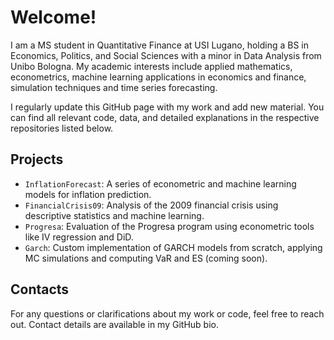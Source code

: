 # Welcome!

I am a MS student in Quantitative Finance at USI Lugano, holding a BS in Economics, Politics, and Social Sciences with a minor in Data Analysis from Unibo Bologna. My academic interests include applied mathematics, econometrics, machine learning applications in economics and finance, simulation techniques and time series forecasting.

I regularly update this GitHub page with my work and add new material. You can find all relevant code, data, and detailed explanations in the respective repositories listed below.

## Projects

- `InflationForecast`: A series of econometric and machine learning models for inflation prediction.
- `FinancialCrisis09`: Analysis of the 2009 financial crisis using descriptive statistics and machine learning.
- `Progresa`: Evaluation of the Progresa program using econometric tools like IV regression and DiD.
- `Garch`: Custom implementation of GARCH models from scratch, applying MC simulations and computing VaR and ES (coming soon).

## Contacts

For any questions or clarifications about my work or code, feel free to reach out. Contact details are available in my GitHub bio.
